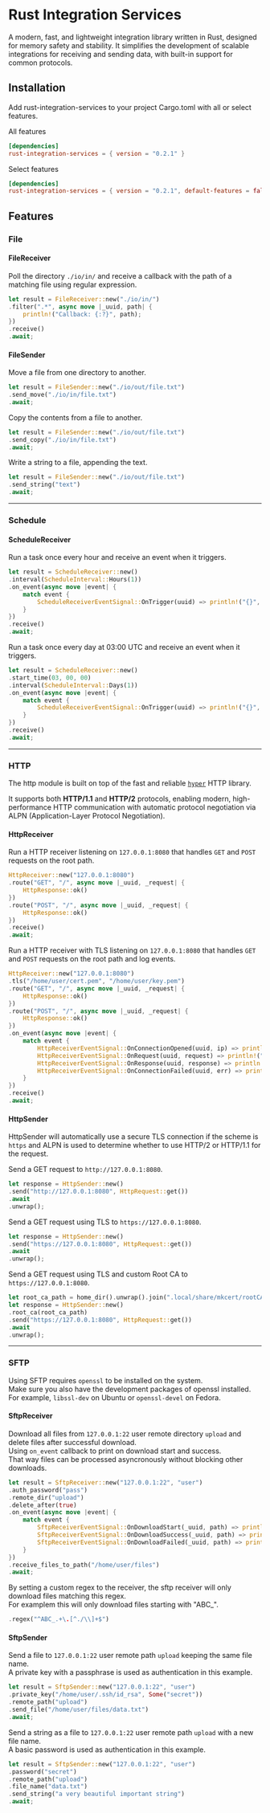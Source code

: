 # Rust Integration Services

A modern, fast, and lightweight integration library written in Rust, designed for memory safety and stability. It simplifies the development of scalable integrations for receiving and sending data, with built-in support for common protocols.

## Installation

Add rust-integration-services to your project Cargo.toml with all or select features.

All features
``` toml
[dependencies]
rust-integration-services = { version = "0.2.1" }
```

Select features
``` toml
[dependencies]
rust-integration-services = { version = "0.2.1", default-features = false, features = ["file", "schedule", "sftp", "http"] }
```

## Features
### File
#### FileReceiver

Poll the directory `./io/in/` and receive a callback with the path of a matching file using regular expression.

``` rust
let result = FileReceiver::new("./io/in/")
.filter(".*", async move |_uuid, path| {
    println!("Callback: {:?}", path);
})
.receive()
.await;
```

#### FileSender

Move a file from one directory to another.
``` rust
let result = FileSender::new("./io/out/file.txt")
.send_move("./io/in/file.txt")
.await;
```

Copy the contents from a file to another.
``` rust
let result = FileSender::new("./io/out/file.txt")
.send_copy("./io/in/file.txt")
.await;
```

Write a string to a file, appending the text.
``` rust
let result = FileSender::new("./io/out/file.txt")
.send_string("text")
.await;
```
---
### Schedule
#### ScheduleReceiver

Run a task once every hour and receive an event when it triggers.
``` rust
let result = ScheduleReceiver::new()
.interval(ScheduleInterval::Hours(1))
.on_event(async move |event| {
    match event {
        ScheduleReceiverEventSignal::OnTrigger(uuid) => println!("{}", uuid),
    }
})
.receive()
.await;
```

Run a task once every day at 03:00 UTC and receive an event when it triggers.
``` rust
let result = ScheduleReceiver::new()
.start_time(03, 00, 00)
.interval(ScheduleInterval::Days(1))
.on_event(async move |event| {
    match event {
        ScheduleReceiverEventSignal::OnTrigger(uuid) => println!("{}", uuid),
    }
})
.receive()
.await;
```
---
### HTTP
The http module is built on top of the fast and reliable [`hyper`](https://docs.rs/hyper) HTTP library.

It supports both **HTTP/1.1** and **HTTP/2** protocols, enabling modern, high-performance HTTP communication with automatic protocol negotiation via ALPN (Application-Layer Protocol Negotiation).

#### HttpReceiver

Run a HTTP receiver listening on `127.0.0.1:8080` that handles `GET` and `POST` requests on the root path.
``` rust
HttpReceiver::new("127.0.0.1:8080")
.route("GET", "/", async move |_uuid, _request| {
    HttpResponse::ok()
})
.route("POST", "/", async move |_uuid, _request| {
    HttpResponse::ok()
})
.receive()
.await;
```

Run a HTTP receiver with TLS listening on `127.0.0.1:8080` that handles `GET` and `POST` requests on the root path and log events.
``` rust
HttpReceiver::new("127.0.0.1:8080")
.tls("/home/user/cert.pem", "/home/user/key.pem")
.route("GET", "/", async move |_uuid, _request| {
    HttpResponse::ok()
})
.route("POST", "/", async move |_uuid, _request| {
    HttpResponse::ok()
})
.on_event(async move |event| {
    match event {
        HttpReceiverEventSignal::OnConnectionOpened(uuid, ip) => println!("Connection[{}] opened: {}", uuid, ip),
        HttpReceiverEventSignal::OnRequest(uuid, request) => println!("Request[{}]: {:?}", uuid, request),
        HttpReceiverEventSignal::OnResponse(uuid, response) => println!("Response[{}]: {:?}", uuid, response),
        HttpReceiverEventSignal::OnConnectionFailed(uuid, err) => println!("Failed[{}]: {}", uuid, err),
    }
})
.receive()
.await;
```

#### HttpSender
HttpSender will automatically use a secure TLS connection if the scheme is `https` and ALPN is used to determine whether to use HTTP/2 or HTTP/1.1 for the request.

Send a GET request to `http://127.0.0.1:8080`.
``` rust
let response = HttpSender::new()
.send("http://127.0.0.1:8080", HttpRequest::get())
.await
.unwrap();
```

Send a GET request using TLS to `https://127.0.0.1:8080`.
``` rust
let response = HttpSender::new()
.send("https://127.0.0.1:8080", HttpRequest::get())
.await
.unwrap();
```

Send a GET request using TLS and custom Root CA to `https://127.0.0.1:8080`.
``` rust
let root_ca_path = home_dir().unwrap().join(".local/share/mkcert/rootCA.pem");
let response = HttpSender::new()
.root_ca(root_ca_path)
.send("https://127.0.0.1:8080", HttpRequest::get())
.await
.unwrap();
```
---

### SFTP

Using SFTP requires `openssl` to be installed on the system.  
Make sure you also have the development packages of openssl installed.
For example, `libssl-dev` on Ubuntu or `openssl-devel` on Fedora.

#### SftpReceiver

Download all files from `127.0.0.1:22` user remote directory `upload` and delete files after successful download.  
Using `on_event` callback to print on download start and success.  
That way files can be processed asyncronously without blocking other downloads.

``` rust
let result = SftpReceiver::new("127.0.0.1:22", "user")
.auth_password("pass")
.remote_dir("upload")
.delete_after(true)
.on_event(async move |event| {
    match event {
        SftpReceiverEventSignal::OnDownloadStart(_uuid, path) => println!("Download started: {:?}", path),
        SftpReceiverEventSignal::OnDownloadSuccess(_uuid, path) => println!("Download complete: {:?}", path),
        SftpReceiverEventSignal::OnDownloadFailed(_uuid, path) => println!("Download failed: {:?}", path),
    }
})
.receive_files_to_path("/home/user/files")
.await;
```

By setting a custom regex to the receiver, the sftp receiver will only download files matching this regex.  
For examplem this will only download files starting with "ABC_".

``` rust
.regex("^ABC_.+\.[^./\\]+$")
```


#### SftpSender

Send a file to `127.0.0.1:22` user remote path `upload` keeping the same file name.  
A private key with a passphrase is used as authentication in this example.

``` rust
let result = SftpSender::new("127.0.0.1:22", "user")
.private_key("/home/user/.ssh/id_rsa", Some("secret"))
.remote_path("upload")
.send_file("/home/user/files/data.txt")
.await;
```

Send a string as a file to `127.0.0.1:22` user remote path `upload` with a new file name.  
A basic password is used as authentication in this example.

``` rust
let result = SftpSender::new("127.0.0.1:22", "user")
.password("secret")
.remote_path("upload")
.file_name("data.txt")
.send_string("a very beautiful important string")
.await;
```